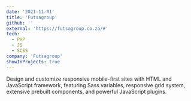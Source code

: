 ```yaml
---
date: '2021-11-01'
title: 'Futsagroup'
github: ''
external: 'https://futsagroup.co.za/#'
tech:
  - PHP
  - JS
  - SCSS
company: 'Futsagroup'
showInProjects: true
---
```


Design and customize responsive mobile-first sites with HTML and JavaScript framework, featuring Sass variables, responsive grid system, extensive prebuilt components, and powerful JavaScript plugins.
